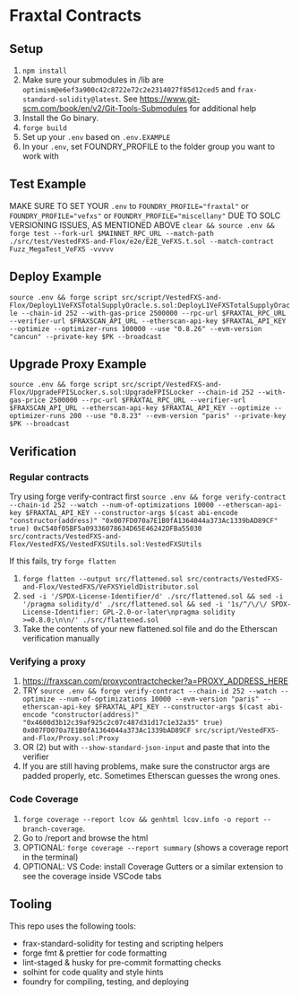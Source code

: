 # Fraxtal Contracts

## Setup
1) `npm install`
2) Make sure your submodules in /lib are `optimism@e6ef3a900c42c8722e72c2e2314027f85d12ced5` and `frax-standard-solidity@latest`. See https://www.git-scm.com/book/en/v2/Git-Tools-Submodules for additional help
3) Install the Go binary.
4) `forge build`
5) Set up your `.env` based on `.env.EXAMPLE`
6) In your `.env`, set FOUNDRY_PROFILE to the folder group you want to work with

## Test Example
MAKE SURE TO SET YOUR `.env` to `FOUNDRY_PROFILE="fraxtal"` or `FOUNDRY_PROFILE="vefxs"` or `FOUNDRY_PROFILE="miscellany"` DUE TO SOLC VERSIONING ISSUES, AS MENTIONED ABOVE
```clear && source .env && forge test --fork-url $MAINNET_RPC_URL --match-path ./src/test/VestedFXS-and-Flox/e2e/E2E_VeFXS.t.sol --match-contract Fuzz_MegaTest_VeFXS -vvvvv```

## Deploy Example
```source .env && forge script src/script/VestedFXS-and-Flox/DeployL1VeFXSTotalSupplyOracle.s.sol:DeployL1VeFXSTotalSupplyOracle --chain-id 252 --with-gas-price 2500000 --rpc-url $FRAXTAL_RPC_URL --verifier-url $FRAXSCAN_API_URL --etherscan-api-key $FRAXTAL_API_KEY --optimize --optimizer-runs 100000 --use "0.8.26" --evm-version "cancun" --private-key $PK --broadcast```

## Upgrade Proxy Example
```source .env && forge script src/script/VestedFXS-and-Flox/UpgradeFPISLocker.s.sol:UpgradeFPISLocker --chain-id 252 --with-gas-price 2500000 --rpc-url $FRAXTAL_RPC_URL --verifier-url $FRAXSCAN_API_URL --etherscan-api-key $FRAXTAL_API_KEY --optimize --optimizer-runs 200 --use "0.8.23" --evm-version "paris" --private-key $PK --broadcast```

## Verification
### Regular contracts
Try using forge verify-contract first
```source .env && forge verify-contract --chain-id 252 --watch --num-of-optimizations 10000 --etherscan-api-key $FRAXTAL_API_KEY --constructor-args $(cast abi-encode "constructor(address)" "0x007FD070a7E1B0fA1364044a373Ac1339bAD89CF" true) 0xC540f05BF5a09336078634D65E46242DFBa55030 src/contracts/VestedFXS-and-Flox/VestedFXS/VestedFXSUtils.sol:VestedFXSUtils```

If this fails, try `forge flatten`
1) `forge flatten --output src/flattened.sol src/contracts/VestedFXS-and-Flox/VestedFXS/VeFXSYieldDistributor.sol`
2) `sed -i '/SPDX-License-Identifier/d' ./src/flattened.sol && sed -i '/pragma solidity/d' ./src/flattened.sol && sed -i '1s/^/\/\/ SPDX-License-Identifier: GPL-2.0-or-later\npragma solidity >=0.8.0;\n\n/' ./src/flattened.sol`
3) Take the contents of your new flattened.sol file and do the Etherscan verification manually

### Verifying a proxy
1) https://fraxscan.com/proxycontractchecker?a=PROXY_ADDRESS_HERE
2) TRY ```source .env && forge verify-contract --chain-id 252 --watch --optimize --num-of-optimizations 10000 --evm-version "paris" --etherscan-api-key $FRAXTAL_API_KEY --constructor-args $(cast abi-encode "constructor(address)" "0x4600d3b12c39af925c2c07c487d31d17c1e32a35" true) 0x007FD070a7E1B0fA1364044a373Ac1339bAD89CF src/script/VestedFXS-and-Flox/Proxy.sol:Proxy```
3) OR (2) but with ```--show-standard-json-input``` and paste that into the verifier
4) If you are still having problems, make sure the constructor args are padded properly, etc. Sometimes Etherscan guesses the wrong ones.


### Code Coverage
1) ```forge coverage --report lcov && genhtml lcov.info -o report --branch-coverage```. 
2) Go to /report and browse the html 
3) OPTIONAL: ```forge coverage --report summary``` (shows a coverage report in the terminal)
4) OPTIONAL: VS Code: install Coverage Gutters or a similar extension to see the coverage inside VSCode tabs

## Tooling
This repo uses the following tools:
- frax-standard-solidity for testing and scripting helpers
- forge fmt & prettier for code formatting
- lint-staged & husky for pre-commit formatting checks
- solhint for code quality and style hints
- foundry for compiling, testing, and deploying
